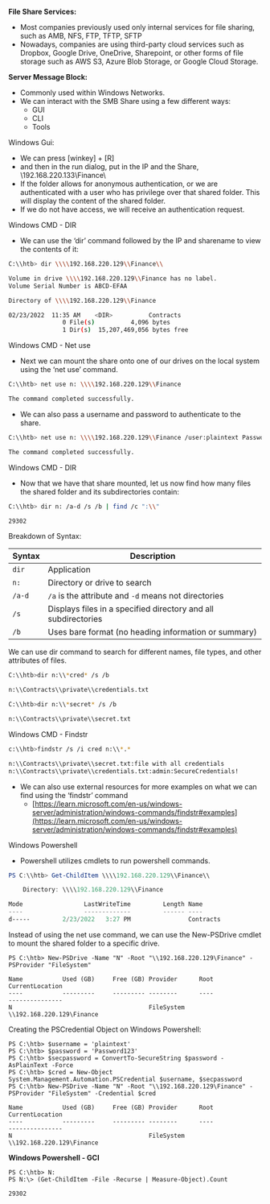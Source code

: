 **File Share Services:**

- Most companies previously used only internal services for file sharing, such as AMB, NFS, FTP, TFTP, SFTP
- Nowadays, companies are using third-party cloud services such as Dropbox, Google Drive, OneDrive, Sharepoint, or other forms of file storage such as AWS S3, Azure Blob Storage, or Google Cloud Storage.

**Server Message Block:**

- Commonly used within Windows Networks.
- We can interact with the SMB Share using a few different ways:
    - GUI
    - CLI
    - Tools

Windows Gui:

- We can press [winkey] + [R]
- and then in the run dialog, put in the IP and the Share, \\192.168.220.133\Finance\
- If the folder allows for anonymous authentication, or we are authenticated with a user who has privilege over that shared folder. This will display the content of the shared folder.
- If we do not have access, we will receive an authentication request.

Windows CMD - DIR

- We can use the ‘dir’ command followed by the IP and sharename to view the contents of it:

```bash
C:\\htb> dir \\\\192.168.220.129\\Finance\\

Volume in drive \\\\192.168.220.129\\Finance has no label.
Volume Serial Number is ABCD-EFAA

Directory of \\\\192.168.220.129\\Finance

02/23/2022  11:35 AM    <DIR>          Contracts
               0 File(s)          4,096 bytes
               1 Dir(s)  15,207,469,056 bytes free
```

Windows CMD - Net use

- Next we can mount the share onto one of our drives on the local system using the ‘net use’ command.

```bash
C:\\htb> net use n: \\\\192.168.220.129\\Finance

The command completed successfully.
```

- We can also pass a username and password to authenticate to the share.

```bash
C:\\htb> net use n: \\\\192.168.220.129\\Finance /user:plaintext Password123

The command completed successfully.
```

Windows CMD - DIR

- Now that we have that share mounted, let us now find how many files the shared folder and its subdirectories contain:

```bash
C:\\htb> dir n: /a-d /s /b | find /c ":\\"

29302
```

Breakdown of Syntax:

|**Syntax**|**Description**|
|---|---|
|`dir`|Application|
|`n:`|Directory or drive to search|
|`/a-d`|`/a` is the attribute and `-d` means not directories|
|`/s`|Displays files in a specified directory and all subdirectories|
|`/b`|Uses bare format (no heading information or summary)|

We can use dir command to search for different names, file types, and other attributes of files.

```bash
C:\\htb>dir n:\\*cred* /s /b

n:\\Contracts\\private\\credentials.txt

C:\\htb>dir n:\\*secret* /s /b

n:\\Contracts\\private\\secret.txt
```

Windows CMD - Findstr

```bash
c:\\htb>findstr /s /i cred n:\\*.*

n:\\Contracts\\private\\secret.txt:file with all credentials
n:\\Contracts\\private\\credentials.txt:admin:SecureCredentials!
```

- We can also use external resources for more examples on what we can find using the ‘findstr’ command
    - [https://learn.microsoft.com/en-us/windows-server/administration/windows-commands/findstr#examples](https://learn.microsoft.com/en-us/windows-server/administration/windows-commands/findstr#examples)

Windows Powershell

- Powershell utilizes cmdlets to run powershell commands.

```powershell
PS C:\\htb> Get-ChildItem \\\\192.168.220.129\\Finance\\

    Directory: \\\\192.168.220.129\\Finance

Mode                 LastWriteTime         Length Name
----                 -------------         ------ ----
d-----         2/23/2022   3:27 PM                Contracts
```

Instead of using the net use command, we can use the New-PSDrive cmdlet to mount the shared folder to a specific drive.

```powershell-session
PS C:\htb> New-PSDrive -Name "N" -Root "\\192.168.220.129\Finance" -PSProvider "FileSystem"

Name           Used (GB)     Free (GB) Provider      Root                                               CurrentLocation
----           ---------     --------- --------      ----                                               ---------------
N                                      FileSystem    \\192.168.220.129\Finance
```

Creating the PSCredential Object on Windows Powershell:

```powershell-session
PS C:\htb> $username = 'plaintext'
PS C:\htb> $password = 'Password123'
PS C:\htb> $secpassword = ConvertTo-SecureString $password -AsPlainText -Force
PS C:\htb> $cred = New-Object System.Management.Automation.PSCredential $username, $secpassword
PS C:\htb> New-PSDrive -Name "N" -Root "\\192.168.220.129\Finance" -PSProvider "FileSystem" -Credential $cred

Name           Used (GB)     Free (GB) Provider      Root                                                              CurrentLocation
----           ---------     --------- --------      ----                                                              ---------------
N                                      FileSystem    \\192.168.220.129\Finance
```

**Windows Powershell - GCI**

```powershell-session
PS C:\htb> N:
PS N:\> (Get-ChildItem -File -Recurse | Measure-Object).Count

29302
```